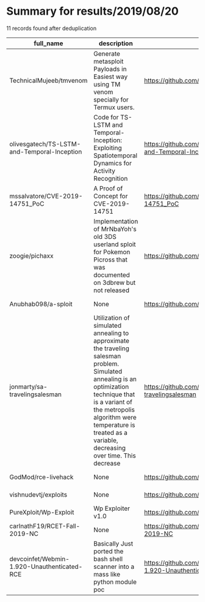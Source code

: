 
# Summary for results/2019/08/20
    
11 records found after deduplication

| full_name | description | html_url | matched_list | matched_count | pushed_at | size | stargazers_count | language | forks_count |
|---------------------------------------------|-----------------------------------------------------------------------------------------------------------------------------------------------------------------------------------------------------------------------------------------------------------------|----------------------------------------------------------------|---------------------------------------------|-----------------|---------------------------|--------|--------------------|------------|---------------|
| TechnicalMujeeb/tmvenom | Generate metasploit Payloads in Easiest way using TM venom specially for Termux users. | https://github.com/TechnicalMujeeb/tmvenom | ['metasploit module OR metasploit payload'] | 1 | 2019-08-20 06:01:48+00:00 | 2982 | 102 | Python | 45 |
| olivesgatech/TS-LSTM-and-Temporal-Inception | Code for TS-LSTM and Temporal-Inception: Exploiting Spatiotemporal Dynamics for Activity Recognition | https://github.com/olivesgatech/TS-LSTM-and-Temporal-Inception | ['exploit'] | 1 | 2019-08-20 18:59:38+00:00 | 80986 | 8 | Lua | 4 |
| mssalvatore/CVE-2019-14751_PoC | A Proof of Concept for CVE-2019-14751 | https://github.com/mssalvatore/CVE-2019-14751_PoC | ['cve poc', 'cve-2'] | 2 | 2019-08-20 13:02:11+00:00 | 2 | 3 | nan | 0 |
| zoogie/pichaxx | Implementation of MrNbaYoh's old 3DS userland sploit for Pokemon Picross that was documented on 3dbrew but not released | https://github.com/zoogie/pichaxx | ['sploit'] | 1 | 2019-08-20 03:25:45+00:00 | 32 | 12 | Assembly | 0 |
| Anubhab098/a-sploit | None | https://github.com/Anubhab098/a-sploit | ['sploit'] | 1 | 2019-08-20 10:55:08+00:00 | 79345 | 0 | | 0 |
| jonmarty/sa-travelingsalesman | Utilization of simulated annealing to approximate the traveling salesman problem. Simulated annealing is an optimization technique that is a variant of the metropolis algorithm were temperature is treated as a variable, decreasing over time. This decrease | https://github.com/jonmarty/sa-travelingsalesman | ['exploit'] | 1 | 2019-08-20 04:03:39+00:00 | 4 | 0 | Processing | 0 |
| GodMod/rce-livehack | None | https://github.com/GodMod/rce-livehack | ['rce'] | 1 | 2019-08-20 07:21:52+00:00 | 628 | 0 | CSS | 0 |
| vishnudevtj/exploits | None | https://github.com/vishnudevtj/exploits | ['exploit'] | 1 | 2019-08-20 13:07:15+00:00 | 6 | 31 | C | 21 |
| PureXploit/Wp-Exploit | Wp Exploiter v1.0 | https://github.com/PureXploit/Wp-Exploit | ['exploit'] | 1 | 2019-08-20 14:22:00+00:00 | 7 | 1 | Python | 1 |
| carlnathF19/RCET-Fall-2019-NC | None | https://github.com/carlnathF19/RCET-Fall-2019-NC | ['rce'] | 1 | 2019-08-20 14:57:16+00:00 | 0 | 0 | | 0 |
| devcoinfet/Webmin-1.920-Unauthenticated-RCE | Basically Just ported the bash shell scanner into a mass like python module poc | https://github.com/devcoinfet/Webmin-1.920-Unauthenticated-RCE | ['rce', 'rce poc'] | 2 | 2019-08-20 16:05:07+00:00 | 1 | 0 | Python | 1 |
